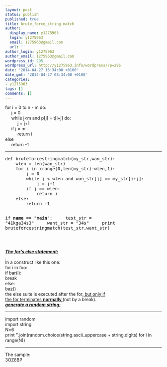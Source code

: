 ```yaml
---
layout: post
status: publish
published: true
title: brute_force_string match
author:
  display_name: y1275963
  login: y1275963
  email: 1275963@gmail.com
  url: ''
author_login: y1275963
author_email: 1275963@gmail.com
wordpress_id: 295
wordpress_url: http://y1275963.info/wordpress/?p=295
date: '2014-04-27 16:34:00 +0100'
date_gmt: '2014-04-27 08:34:00 +0100'
categories:
- y1275963
tags: []
comments: []
---
```

<p><!--?xml version="1.0" encoding="UTF-8" standalone="no"?--></p>
<div>
for i = 0 to n - m do:</div>
<div>     j = 0</div>
<div>     while j&lt;m and p[j] = t[i+j] do:</div>
<div>          j = j+1</div>
<div>     if j = m</div>
<div>          return i</div>
<div>else</div>
<div>     return -1</div>
<div></div>
<div>
<hr />
</div>
<div>
<pre class="lang:python decode:true ">def bruteforcestringmatch(my_str,wan_str):
    wlen = len(wan_str)
    for i in xrange(0,len(my_str)-wlen,1):
        j = 0
        while j &lt; wlen and wan_str[j] == my_str[i+j]:
            j = j+1
        if j == wlen:
            return i
    else:
        return -1

if __name__ == "__main__":
    test_str = "41kga34s3"
    want_str = "34s"
    print bruteforcestringmatch(test_str,want_str)</pre>
<p>&nbsp;</p>
</div>
<div><b><i><span style="text-decoration: underline;">The for’s else statement:</span></i></b></div>
<div><b><i><span style="text-decoration: underline;"> </span></i></b></div>
<div>
<div>In a construct like this one:</div>
<div></div>
<div>for i in foo:<br />
if bar(i):<br />
break<br />
else:<br />
baz()</div>
<div></div>
<div>the else suite is executed after the for,<span style="text-decoration: underline;"> but only if the for terminates <b>normally </b></span>(not by a break).</div>
<div></div>
<div></div>
<div>
<div><b><span style="text-decoration: underline;"><i>generate a random string:</i></span></b></div>
<div>
<hr />
</div>
<div>import random</div>
<div>import string</div>
<div></div>
<div>N=6</div>
<div>print ''.join(random.choice(string.ascii_uppercase + string.digits) for i in range(N))</div>
<div>
<hr />
</div>
<div>The sample:</div>
<div>3OZ8BP</div>
</div>
</div>
